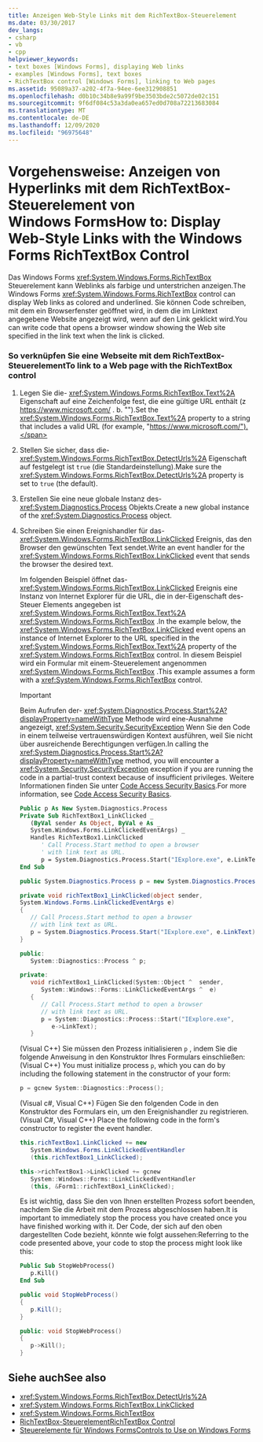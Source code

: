 ```yaml
---
title: Anzeigen Web-Style Links mit dem RichTextBox-Steuerelement
ms.date: 03/30/2017
dev_langs:
- csharp
- vb
- cpp
helpviewer_keywords:
- text boxes [Windows Forms], displaying Web links
- examples [Windows Forms], text boxes
- RichTextBox control [Windows Forms], linking to Web pages
ms.assetid: 95089a37-a202-4f7a-94ee-6ee312908851
ms.openlocfilehash: d0b10c34b8e9a99f9be3503bde2c5072de02c151
ms.sourcegitcommit: 9f6df084c53a3da0ea657ed0d708a72213683084
ms.translationtype: MT
ms.contentlocale: de-DE
ms.lasthandoff: 12/09/2020
ms.locfileid: "96975648"
---
```

# <a name="how-to-display-web-style-links-with-the-windows-forms-richtextbox-control"></a><span data-ttu-id="b4080-102">Vorgehensweise: Anzeigen von Hyperlinks mit dem RichTextBox-Steuerelement von Windows Forms</span><span class="sxs-lookup"><span data-stu-id="b4080-102">How to: Display Web-Style Links with the Windows Forms RichTextBox Control</span></span>

<span data-ttu-id="b4080-103">Das Windows Forms <xref:System.Windows.Forms.RichTextBox> Steuerelement kann Weblinks als farbige und unterstrichen anzeigen.</span><span class="sxs-lookup"><span data-stu-id="b4080-103">The Windows Forms <xref:System.Windows.Forms.RichTextBox> control can display Web links as colored and underlined.</span></span> <span data-ttu-id="b4080-104">Sie können Code schreiben, mit dem ein Browserfenster geöffnet wird, in dem die im Linktext angegebene Website angezeigt wird, wenn auf den Link geklickt wird.</span><span class="sxs-lookup"><span data-stu-id="b4080-104">You can write code that opens a browser window showing the Web site specified in the link text when the link is clicked.</span></span>

### <a name="to-link-to-a-web-page-with-the-richtextbox-control"></a><span data-ttu-id="b4080-105">So verknüpfen Sie eine Webseite mit dem RichTextBox-Steuerelement</span><span class="sxs-lookup"><span data-stu-id="b4080-105">To link to a Web page with the RichTextBox control</span></span>

1. <span data-ttu-id="b4080-106">Legen Sie die- <xref:System.Windows.Forms.RichTextBox.Text%2A> Eigenschaft auf eine Zeichenfolge fest, die eine gültige URL enthält (z https://www.microsoft.com/ . b. "").</span><span class="sxs-lookup"><span data-stu-id="b4080-106">Set the <xref:System.Windows.Forms.RichTextBox.Text%2A> property to a string that includes a valid URL (for example, "https://www.microsoft.com/").</span></span>

2. <span data-ttu-id="b4080-107">Stellen Sie sicher, dass die- <xref:System.Windows.Forms.RichTextBox.DetectUrls%2A> Eigenschaft auf festgelegt ist `true` (die Standardeinstellung).</span><span class="sxs-lookup"><span data-stu-id="b4080-107">Make sure the <xref:System.Windows.Forms.RichTextBox.DetectUrls%2A> property is set to `true` (the default).</span></span>

3. <span data-ttu-id="b4080-108">Erstellen Sie eine neue globale Instanz des- <xref:System.Diagnostics.Process> Objekts.</span><span class="sxs-lookup"><span data-stu-id="b4080-108">Create a new global instance of the <xref:System.Diagnostics.Process> object.</span></span>

4. <span data-ttu-id="b4080-109">Schreiben Sie einen Ereignishandler für das- <xref:System.Windows.Forms.RichTextBox.LinkClicked> Ereignis, das den Browser den gewünschten Text sendet.</span><span class="sxs-lookup"><span data-stu-id="b4080-109">Write an event handler for the <xref:System.Windows.Forms.RichTextBox.LinkClicked> event that sends the browser the desired text.</span></span>

    <span data-ttu-id="b4080-110">Im folgenden Beispiel öffnet das- <xref:System.Windows.Forms.RichTextBox.LinkClicked> Ereignis eine Instanz von Internet Explorer für die URL, die in der-Eigenschaft des-Steuer Elements angegeben ist <xref:System.Windows.Forms.RichTextBox.Text%2A> <xref:System.Windows.Forms.RichTextBox> .</span><span class="sxs-lookup"><span data-stu-id="b4080-110">In the example below, the <xref:System.Windows.Forms.RichTextBox.LinkClicked> event opens an instance of Internet Explorer to the URL specified in the <xref:System.Windows.Forms.RichTextBox.Text%2A> property of the <xref:System.Windows.Forms.RichTextBox> control.</span></span> <span data-ttu-id="b4080-111">In diesem Beispiel wird ein Formular mit einem-Steuerelement angenommen <xref:System.Windows.Forms.RichTextBox> .</span><span class="sxs-lookup"><span data-stu-id="b4080-111">This example assumes a form with a <xref:System.Windows.Forms.RichTextBox> control.</span></span>

    > [!IMPORTANT]
    > <span data-ttu-id="b4080-112">Beim Aufrufen der- <xref:System.Diagnostics.Process.Start%2A?displayProperty=nameWithType> Methode wird eine-Ausnahme angezeigt, <xref:System.Security.SecurityException> Wenn Sie den Code in einem teilweise vertrauenswürdigen Kontext ausführen, weil Sie nicht über ausreichende Berechtigungen verfügen.</span><span class="sxs-lookup"><span data-stu-id="b4080-112">In calling the <xref:System.Diagnostics.Process.Start%2A?displayProperty=nameWithType> method, you will encounter a <xref:System.Security.SecurityException> exception if you are running the code in a partial-trust context because of insufficient privileges.</span></span> <span data-ttu-id="b4080-113">Weitere Informationen finden Sie unter [Code Access Security Basics](/dotnet/framework/misc/code-access-security-basics).</span><span class="sxs-lookup"><span data-stu-id="b4080-113">For more information, see [Code Access Security Basics](/dotnet/framework/misc/code-access-security-basics).</span></span>

    ```vb
    Public p As New System.Diagnostics.Process
    Private Sub RichTextBox1_LinkClicked _
       (ByVal sender As Object, ByVal e As _
       System.Windows.Forms.LinkClickedEventArgs) _
       Handles RichTextBox1.LinkClicked
          ' Call Process.Start method to open a browser
          ' with link text as URL.
          p = System.Diagnostics.Process.Start("IExplore.exe", e.LinkText)
    End Sub
    ```

    ```csharp
    public System.Diagnostics.Process p = new System.Diagnostics.Process();

    private void richTextBox1_LinkClicked(object sender,
    System.Windows.Forms.LinkClickedEventArgs e)
    {
       // Call Process.Start method to open a browser
       // with link text as URL.
       p = System.Diagnostics.Process.Start("IExplore.exe", e.LinkText);
    }
    ```

    ```cpp
    public:
       System::Diagnostics::Process ^ p;

    private:
       void richTextBox1_LinkClicked(System::Object ^  sender,
          System::Windows::Forms::LinkClickedEventArgs ^  e)
       {
          // Call Process.Start method to open a browser
          // with link text as URL.
          p = System::Diagnostics::Process::Start("IExplore.exe",
             e->LinkText);
       }
    ```

    <span data-ttu-id="b4080-114">(Visual C++) Sie müssen den Prozess initialisieren `p` , indem Sie die folgende Anweisung in den Konstruktor Ihres Formulars einschließen:</span><span class="sxs-lookup"><span data-stu-id="b4080-114">(Visual C++) You must initialize process `p`, which you can do by including the following statement in the constructor of your form:</span></span>

    ```cpp
    p = gcnew System::Diagnostics::Process();
    ```

    <span data-ttu-id="b4080-115">(Visual c#, Visual C++) Fügen Sie den folgenden Code in den Konstruktor des Formulars ein, um den Ereignishandler zu registrieren.</span><span class="sxs-lookup"><span data-stu-id="b4080-115">(Visual C#, Visual C++) Place the following code in the form's constructor to register the event handler.</span></span>

    ```csharp
    this.richTextBox1.LinkClicked += new
       System.Windows.Forms.LinkClickedEventHandler
       (this.richTextBox1_LinkClicked);
    ```

    ```cpp
    this->richTextBox1->LinkClicked += gcnew
       System::Windows::Forms::LinkClickedEventHandler
       (this, &Form1::richTextBox1_LinkClicked);
    ```

    <span data-ttu-id="b4080-116">Es ist wichtig, dass Sie den von Ihnen erstellten Prozess sofort beenden, nachdem Sie die Arbeit mit dem Prozess abgeschlossen haben.</span><span class="sxs-lookup"><span data-stu-id="b4080-116">It is important to immediately stop the process you have created once you have finished working with it.</span></span> <span data-ttu-id="b4080-117">Der Code, der sich auf den oben dargestellten Code bezieht, könnte wie folgt aussehen:</span><span class="sxs-lookup"><span data-stu-id="b4080-117">Referring to the code presented above, your code to stop the process might look like this:</span></span>

    ```vb
    Public Sub StopWebProcess()
       p.Kill()
    End Sub
    ```

    ```csharp
    public void StopWebProcess()
    {
       p.Kill();
    }
    ```

    ```cpp
    public: void StopWebProcess()
    {
       p->Kill();
    }
    ```

## <a name="see-also"></a><span data-ttu-id="b4080-118">Siehe auch</span><span class="sxs-lookup"><span data-stu-id="b4080-118">See also</span></span>

- <xref:System.Windows.Forms.RichTextBox.DetectUrls%2A>
- <xref:System.Windows.Forms.RichTextBox.LinkClicked>
- <xref:System.Windows.Forms.RichTextBox>
- [<span data-ttu-id="b4080-119">RichTextBox-Steuerelement</span><span class="sxs-lookup"><span data-stu-id="b4080-119">RichTextBox Control</span></span>](richtextbox-control-windows-forms.md)
- [<span data-ttu-id="b4080-120">Steuerelemente für Windows Forms</span><span class="sxs-lookup"><span data-stu-id="b4080-120">Controls to Use on Windows Forms</span></span>](controls-to-use-on-windows-forms.md)
